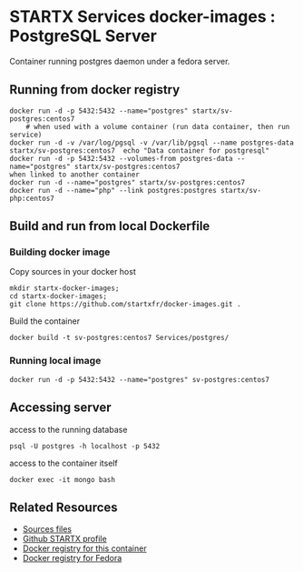 # STARTX Services docker-images : PostgreSQL Server

Container running postgres daemon under a fedora server. 

## Running from docker registry

	docker run -d -p 5432:5432 --name="postgres" startx/sv-postgres:centos7
        # when used with a volume container (run data container, then run service)
	docker run -d -v /var/log/pgsql -v /var/lib/pgsql --name postgres-data startx/sv-postgres:centos7  echo "Data container for postgresql"
	docker run -d -p 5432:5432 --volumes-from postgres-data --name="postgres" startx/sv-postgres:centos7
	when linked to another container
	docker run -d --name="postgres" startx/sv-postgres:centos7
	docker run -d --name="php" --link postgres:postgres startx/sv-php:centos7

## Build and run from local Dockerfile
### Building docker image
Copy sources in your docker host 

	mkdir startx-docker-images; 
	cd startx-docker-images;
	git clone https://github.com/startxfr/docker-images.git .

Build the container

	docker build -t sv-postgres:centos7 Services/postgres/

### Running local image

	docker run -d -p 5432:5432 --name="postgres" sv-postgres:centos7

## Accessing server
access to the running database

	psql -U postgres -h localhost -p 5432

access to the container itself

	docker exec -it mongo bash

## Related Resources
* [Sources files](https://github.com/startxfr/docker-images/tree/master/Services/postgres)
* [Github STARTX profile](https://github.com/startxfr/docker-images)
* [Docker registry for this container](https://registry.hub.docker.com/u/startx/sv-postgres/)
* [Docker registry for Fedora](https://registry.hub.docker.com/u/fedora/)
